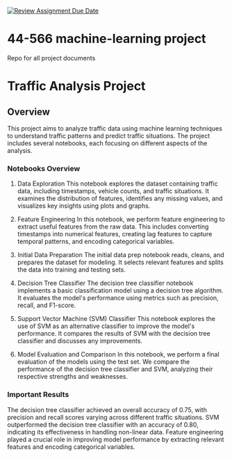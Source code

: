 [![Review Assignment Due Date](https://classroom.github.com/assets/deadline-readme-button-24ddc0f5d75046c5622901739e7c5dd533143b0c8e959d652212380cedb1ea36.svg)](https://classroom.github.com/a/7lKBcjfN)
# 44-566 machine-learning project
Repo for all project documents

# Traffic Analysis Project

## Overview
This project aims to analyze traffic data using machine learning techniques to understand traffic patterns and predict traffic situations. The project includes several notebooks, each focusing on different aspects of the analysis.

### Notebooks Overview
1. Data Exploration
This notebook explores the dataset containing traffic data, including timestamps, vehicle counts, and traffic situations. It examines the distribution of features, identifies any missing values, and visualizes key insights using plots and graphs.

2. Feature Engineering
In this notebook, we perform feature engineering to extract useful features from the raw data. This includes converting timestamps into numerical features, creating lag features to capture temporal patterns, and encoding categorical variables.

3. Initial Data Preparation
The initial data prep notebook reads, cleans, and prepares the dataset for modeling. It selects relevant features and splits the data into training and testing sets.

4. Decision Tree Classifier
The decision tree classifier notebook implements a basic classification model using a decision tree algorithm. It evaluates the model's performance using metrics such as precision, recall, and F1-score.

5. Support Vector Machine (SVM) Classifier
This notebook explores the use of SVM as an alternative classifier to improve the model's performance. It compares the results of SVM with the decision tree classifier and discusses any improvements.

6. Model Evaluation and Comparison
In this notebook, we perform a final evaluation of the models using the test set. We compare the performance of the decision tree classifier and SVM, analyzing their respective strengths and weaknesses.

### Important Results
The decision tree classifier achieved an overall accuracy of 0.75, with precision and recall scores varying across different traffic situations.
SVM outperformed the decision tree classifier with an accuracy of 0.80, indicating its effectiveness in handling non-linear data.
Feature engineering played a crucial role in improving model performance by extracting relevant features and encoding categorical variables.